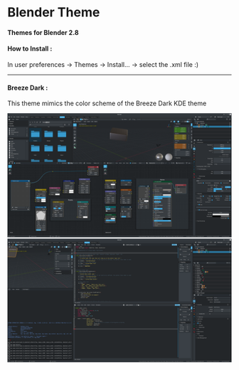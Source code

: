 # Blender Theme

#### **Themes for Blender 2.8**

#### **How to Install :**

In user preferences -> Themes -> Install...
-> select the .xml file :)

---

#### **Breeze Dark :**

This theme mimics the color scheme of the Breeze Dark KDE theme

![](Images/Screenshot_20191016_212808.png)
![](Images/Screenshot_20191016_212845.png)

